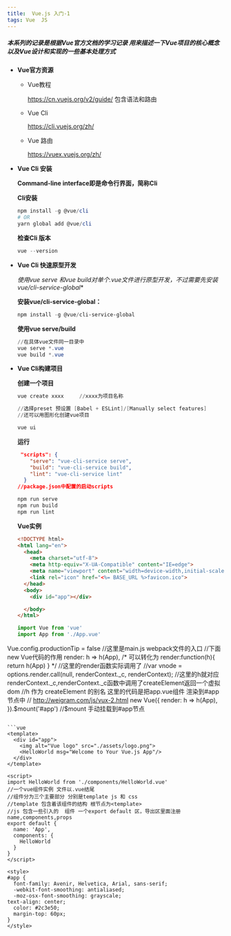 ```yaml
---
title:  Vue.js 入门-1
tags: Vue  JS 
---
```

##### 本系列的记录是根据Vue官方文档的学习记录 用来描述一下Vue项目的核心概念以及Vue设计和实现的一些基本处理方式



<!--more-->

- **Vue官方资源**

  - Vue教程
  
    https://cn.vuejs.org/v2/guide/   包含语法和路由
  
  - Vue Cli
  
    https://cli.vuejs.org/zh/
  
  - Vue 路由
  
    https://vuex.vuejs.org/zh/
  
- **Vue Cli 安装**

  **Command-line interface即是命令行界面，简称Cli**

  **Cli安装**

  ```powershell
  npm install -g @vue/cli
  # OR
  yarn global add @vue/cli
  ```

  **检查Cli 版本**

  ```powershell
  vue --version
  ```

- **Vue Cli 快速原型开发**

  **使用vue serve 和vue build对单个*.vue文件进行原型开发，不过需要先安装vue/cli-service-global**

  **安装vue/cli-service-global：**

  ```powershell
  npm install -g @vue/cli-service-global
  ```

  **使用vue serve/build**

  ```powershell
  //在具体vue文件同一目录中 
  vue serve *.vue
  vue build *.vue
  ```

- **Vue Cli构建项目**

  **创建一个项目**

  ```powershell
  vue create xxxx     //xxxx为项目名称
  
  //选择preset 预设置 [Babel + ESLint]/[Manually select features]
  //还可以用图形化创建vue项目
  
  vue ui
  ```

  **运行**

  ```json
   "scripts": {
      "serve": "vue-cli-service serve",
      "build": "vue-cli-service build",
      "lint": "vue-cli-service lint"
    }
  //package.json中配置的启动scripts
  ```

  ```powershell
  npm run serve
  npm run build
  npm run lint
  ```

  **Vue实例**

  ```html
  <!DOCTYPE html>
  <html lang="en">
    <head>
      <meta charset="utf-8">
      <meta http-equiv="X-UA-Compatible" content="IE=edge">
      <meta name="viewport" content="width=device-width,initial-scale=1.0">
      <link rel="icon" href="<%= BASE_URL %>favicon.ico">
    </head>
    <body>
      <div id="app"></div>
  
    </body>
  </html>
  
  ```
  
  ```javascript
  import Vue from 'vue'
  import App from './App.vue'
Vue.config.productionTip = false
  //这里是main.js webpack文件的入口
  //下面new Vue代码的作用  render: h => h(App),
  /*
  	可以转化为
  	render:function(h){
      	return h(App)
  	}
  */
  //这里的render函数实际调用了
  //var vnode = options.render.call(null, renderContext._c, renderContext);
  //这里的h就对应renderContext._c,renderContext._c函数中调用了createElement返回一个虚拟dom
  //h 作为 createElement 的别名 这里的代码是把app.vue组件 渲染到#app节点中
  // http://weigram.com/js/vux-2.html
  new Vue({
  render: h => h(App),
  }).$mount('#app')
  //$mount 手动挂载到#app节点
  ```
  
  ```vue
  <template>
    <div id="app">
      <img alt="Vue logo" src="./assets/logo.png">
      <HelloWorld msg="Welcome to Your Vue.js App"/>
    </div>
  </template>
  
  <script>
  import HelloWorld from './components/HelloWorld.vue'
  //一个vue组件实例 文件以.vue结尾
  //组件分为三个主要部分 分别是template js 和 css
  //template 包含着该组件的结构 根节点为<template>
  //js 包含一些引入的  组件 一个export default 区，导出区里面注册 name,components,props
  export default {
    name: 'App',
    components: {
      HelloWorld
    }
  }
  </script>
  
  <style>
  #app {
    font-family: Avenir, Helvetica, Arial, sans-serif;
    -webkit-font-smoothing: antialiased;
    -moz-osx-font-smoothing: grayscale;
  text-align: center;
    color: #2c3e50;
    margin-top: 60px;
  }
  </style>
  
  ```
  
   
